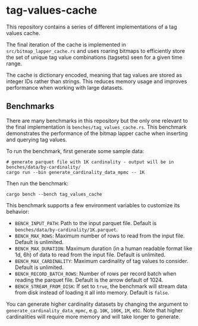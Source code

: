 # tag-values-cache

This repository contains a series of different implementations of a tag values cache.

The final iteration of the cache is implemented in `src/bitmap_lapper_cache.rs` and uses roaring bitmaps to
efficiently store the set of unique tag value combinations (tagsets) seen for a given time range.

The cache is dictionary encoded, meaning that tag values are stored as integer IDs rather than strings. This
reduces memory usage and improves performance when working with large datasets.

## Benchmarks

There are many benchmarks in this repository but the only one relevant to the final implementation is
`benches/tag_values_cache.rs`. This benchmark demonstrates the performance of the bitmap lapper cache
when inserting and querying tag values.

To run the benchmark, first generate some sample data:

```
# generate parquet file with 1K cardinality - output will be in benches/data/by-cardinality/
cargo run --bin generate_cardinality_data_mpmc -- 1K
```

Then run the benchmark:

```
cargo bench --bench tag_values_cache
```

This benchmark supports a few environment variables to customize its behavior:

- `BENCH_INPUT_PATH`: Path to the input parquet file. Default is `benches/data/by-cardinality/1K.parquet`.
- `BENCH_MAX_ROWS`: Maximum number of rows to read from the input file. Default is unlimited.
- `BENCH_MAX_DURATION`: Maximum duration (in a human readable format like 1d, 6h) of data to read from the input file. Default is unlimited.
- `BENCH_MAX_CARDINALITY`: Maximum cardinality of tag values to consider. Default is unlimited.
- `BENCH_RECORD_BATCH_ROWS`: Number of rows per record batch when reading the parquet file. Default is the arrow default of 1024.
- `BENCH_STREAM_FROM_DISK`: If set to `true`, the benchmark will stream data from disk instead of loading it all into memory. Default is `false`.

You can generate higher cardinality datasets by changing the argument to `generate_cardinality_data_mpmc`, e.g.
`10K`, `100K`, `1M`, etc. Note that higher cardinalities will require more memory and will take longer to generate.
